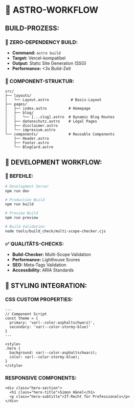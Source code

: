# 🚀 ASTRO-WORKFLOW

## **BUILD-PROZESS:**

### **🎯 ZERO-DEPENDENCY BUILD:**
- **Command:** `astro build`
- **Target:** Vercel-kompatibel
- **Output:** Static Site Generation (SSG)
- **Performance:** <3s Build-Zeit

### **📁 COMPONENT-STRUKTUR:**
```
src/
├── layouts/
│   └── Layout.astro          # Basis-Layout
├── pages/
│   ├── index.astro          # Homepage
│   ├── blog/
│   │   └── [...slug].astro  # Dynamic Blog Routes
│   ├── datenschutz.astro    # Legal Pages
│   ├── disclaimer.astro
│   └── impressum.astro
└── components/              # Reusable Components
    ├── Header.astro
    ├── Footer.astro
    └── BlogCard.astro
```

## **🔧 DEVELOPMENT WORKFLOW:**

### **🚀 BEFEHLE:**
```bash
# Development Server
npm run dev

# Production Build  
npm run build

# Preview Build
npm run preview

# Build Validation
node tools/build_check/multi-scope-checker.cjs
```

### **✅ QUALITÄTS-CHECKS:**
- **Build-Checker:** Multi-Scope Validation
- **Performance:** Lighthouse Scores
- **SEO:** Meta-Tags Validation
- **Accessibility:** ARIA Standards

## **🎨 STYLING INTEGRATION:**

### **CSS CUSTOM PROPERTIES:**
```astro
---
// Component Script
const theme = {
  primary: 'var(--color-asphaltschwarz)',
  secondary: 'var(--color-stormy-blue)'
}
---

<style>
.hero {
  background: var(--color-asphaltschwarz);
  color: var(--color-stormy-blue);
}
</style>
```

### **RESPONSIVE COMPONENTS:**
```astro
<div class="hero-section">
  <h1 class="hero-title">Simon Hänel</h1>
  <p class="hero-subtitle">IT-Recht für Professionals</p>
</div>
```
